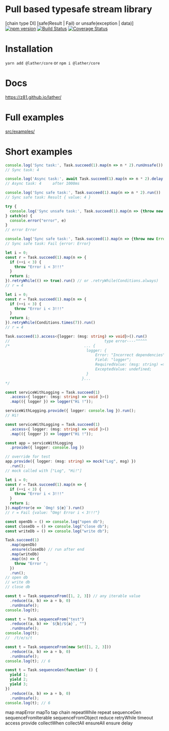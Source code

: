 # Pull based typesafe stream library
[chain type DI] [safe(Result<T> | Fail<E>) or unsafe(exception | data)]
[![npm version](https://badge.fury.io/js/@lather%2Fcore.svg)](https://badge.fury.io/js/@lather%2Fcore)
[![Build Status](https://travis-ci.org/z81/lather.svg?branch=master)](https://app.travis-ci.com/github/z81/lather)
[![Coverage Status](https://coveralls.io/repos/github/z81/lather/badge.svg?branch=master)](https://coveralls.io/github/z81/lather?branch=master)
# Installation
`yarn add @lather/core` or `npm i @lather/core`
# Docs
https://z81.github.io/lather/
# Full examples
[src/examples/](https://github.com/z81/lather/tree/master/src/examples)
# Short examples
```ts
console.log('Sync task:', Task.succeed(1).map(n => n * 2).runUnsafe())
// Sync task: 4
```

```ts
console.log('Async task:', await Task.succeed(1).map(n => n * 2).delay(1000).runUnsafe())
// Async task: 4     after 1000ms
```

```ts
console.log('Sync safe task:', Task.succeed(1).map(n => n * 2).run())
// Sync safe task: Result { value: 4 }
```

```ts
try {
  console.log('Sync unsafe task:', Task.succeed(1).map(n => {throw new Error()}).runUnsafe())
} catch(e) {
  console.error("error", e)
}
// error Error
```
```ts
console.log('Sync safe task:', Task.succeed(1).map(n => {throw new Error()}).run()))
// Sync safe task: Fail {error: Error}
```


```ts
let i = 0;
const r = Task.succeed(1).map(n => {
  if (++i < 3) {
    throw "Error i < 3!!!"
  }
  return i;
}).retryWhile(() => true).run() // or .retryWhile(Conditions.always)
// r = 4
```

```ts
let i = 0;
const r = Task.succeed(1).map(n => {
  if (++i < 3) {
    throw "Error i < 3!!!"
  }
  return i;
}).retryWhile(Conditions.times(7)).run()
// r = 4
```

```ts
Task.succeed(1).access<{logger: (msg: string) => void}>().run()
//                                          type error----^^^^^
/*                                 ... {
                                    logger: {
                                        Error: "Incorrect dependencies";
                                        Field: "logger";
                                        RequiredValue: (msg: string) => void;
                                        ExceptedValue: undefined;
                                    }
                                  }...
*/
```

```ts
const serviceWithLogging = Task.succeed(1)
  .access<{ logger: (msg: string) => void }>()
  .map(({ logger }) => logger("Hi !"));

serviceWithLogging.provide({ logger: console.log }).run();
// Hi!
```

```ts
const serviceWithLogging = Task.succeed(1)
  .access<{ logger: (msg: string) => void }>()
  .map(({ logger }) => logger("Hi !"));

const app = serviceWithLogging
  .provide({ logger: console.log })

// override for test
app.provide({ logger: (msg: string) => mock("Log", msg) })
  .run();
// mock called with ["Log", "Hi!"]
```


```ts
let i = 0;
const r = Task.succeed(1).map(n => {
  if (++i < 3) {
    throw "Error i < 3!!!"
  }
  return i;
}).mapError(e => `Omg! ${e}`).run()
// r = Fail {value: "Omg! Error i < 3!!!"}
```

```ts
const openDb = () => console.log("open db");
const closeDb = () => console.log("close db");
const writeDb = () => console.log("write db");

Task.succeed(1)
  .map(openDb)
  .ensure(closeDb) // run after end
  .map(writeDb)
  .map((n) => {
    throw "Error ";
  })
  .run();
// open db
// write db
// close db
```
```ts
const t = Task.sequenceFrom([1, 2, 3]) // any iterable value
  .reduce((a, b) => a + b, 0)
  .runUnsafe();
console.log(t);
```

```ts
const t = Task.sequenceFrom("test")
  .reduce((a, b) => `${b}/${a}`, "")
  .runUnsafe();
console.log(t);
//  /t/e/s/t
```
```ts
const t = Task.sequenceFrom(new Set([1, 2, 3]))
  .reduce((a, b) => a + b, 0)
  .runUnsafe();
console.log(t); // 6
```
```ts
const t = Task.sequenceGen(function* () {
  yield 1;
  yield 2;
  yield 3;
})
  .reduce((a, b) => a + b, 0)
  .runUnsafe();
console.log(t); // 6
```

map
mapError
mapTo
tap
chain
repeatWhile
repeat
sequenceGen
sequenceFromIterable
sequenceFromObject
reduce
retryWhile
timeout
access
provide
collectWhen
collectAll
ensureAll
ensure
delay